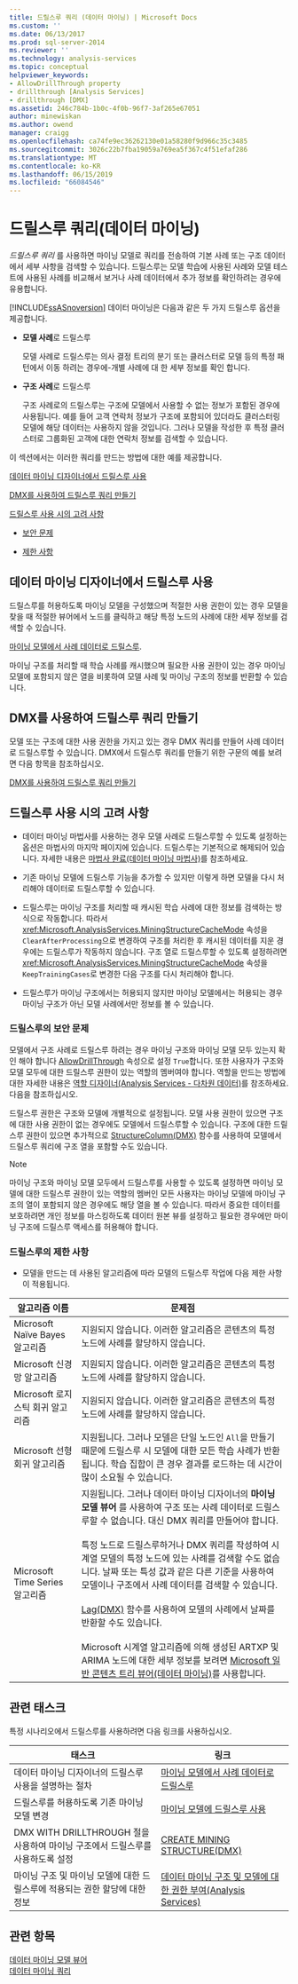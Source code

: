 ```yaml
---
title: 드릴스루 쿼리 (데이터 마이닝) | Microsoft Docs
ms.custom: ''
ms.date: 06/13/2017
ms.prod: sql-server-2014
ms.reviewer: ''
ms.technology: analysis-services
ms.topic: conceptual
helpviewer_keywords:
- AllowDrillThrough property
- drillthrough [Analysis Services]
- drillthrough [DMX]
ms.assetid: 246c784b-1b0c-4f0b-96f7-3af265e67051
author: minewiskan
ms.author: owend
manager: craigg
ms.openlocfilehash: ca74fe9ec36262130e01a58280f9d966c35c3485
ms.sourcegitcommit: 3026c22b7fba19059a769ea5f367c4f51efaf286
ms.translationtype: MT
ms.contentlocale: ko-KR
ms.lasthandoff: 06/15/2019
ms.locfileid: "66084546"
---
```

# <a name="drillthrough-queries-data-mining"></a>드릴스루 쿼리(데이터 마이닝)
  *드릴스루 쿼리* 를 사용하면 마이닝 모델로 쿼리를 전송하여 기본 사례 또는 구조 데이터에서 세부 사항을 검색할 수 있습니다. 드릴스루는 모델 학습에 사용된 사례와 모델 테스트에 사용된 사례를 비교해서 보거나 사례 데이터에서 추가 정보를 확인하려는 경우에 유용합니다.  
  
 [!INCLUDE[ssASnoversion](../../includes/ssasnoversion-md.md)] 데이터 마이닝은 다음과 같은 두 가지 드릴스루 옵션을 제공합니다.  
  
-   **모델 사례**로 드릴스루  
  
     모델 사례로 드릴스루는 의사 결정 트리의 분기 또는 클러스터로 모델 등의 특정 패턴에서 이동 하려는 경우에-개별 사례에 대 한 세부 정보를 확인 합니다.  
  
-   **구조 사례**로 드릴스루  
  
     구조 사례로의 드릴스루는 구조에 모델에서 사용할 수 없는 정보가 포함된 경우에 사용됩니다. 예를 들어 고객 연락처 정보가 구조에 포함되어 있더라도 클러스터링 모델에 해당 데이터는 사용하지 않을 것입니다. 그러나 모델을 작성한 후 특정 클러스터로 그룹화된 고객에 대한 연락처 정보를 검색할 수 있습니다.  
  
 이 섹션에서는 이러한 쿼리를 만드는 방법에 대한 예를 제공합니다.  
  
 [데이터 마이닝 디자이너에서 드릴스루 사용](#bkmk_Designer)  
  
 [DMX를 사용하여 드릴스루 쿼리 만들기](#bkmk_DMX)  
  
 [드릴스루 사용 시의 고려 사항](#bkmk_Considerations)  
  
-   [보안 문제](#bkmk_Security)  
  
-   [제한 사항](#bkmk_Limits)  
  
##  <a name="bkmk_Designer"></a> 데이터 마이닝 디자이너에서 드릴스루 사용  
 드릴스루를 허용하도록 마이닝 모델을 구성했으며 적절한 사용 권한이 있는 경우 모델을 찾을 때 적절한 뷰어에서 노드를 클릭하고 해당 특정 노드의 사례에 대한 세부 정보를 검색할 수 있습니다.  
  
 [마이닝 모델에서 사례 데이터로 드릴스루](drill-through-to-case-data-from-a-mining-model.md).  
  
 마이닝 구조를 처리할 때 학습 사례를 캐시했으며 필요한 사용 권한이 있는 경우 마이닝 모델에 포함되지 않은 열을 비롯하여 모델 사례 및 마이닝 구조의 정보를 반환할 수 있습니다.  
  
##  <a name="bkmk_DMX"></a> DMX를 사용하여 드릴스루 쿼리 만들기  
 모델 또는 구조에 대한 사용 권한을 가지고 있는 경우 DMX 쿼리를 만들어 사례 데이터로 드릴스루할 수 있습니다. DMX에서 드릴스루 쿼리를 만들기 위한 구문의 예를 보려면 다음 항목을 참조하십시오.  
  
 [DMX를 사용하여 드릴스루 쿼리 만들기](create-drillthrough-queries-using-dmx.md)  
  
##  <a name="bkmk_Considerations"></a> 드릴스루 사용 시의 고려 사항  
  
-   데이터 마이닝 마법사를 사용하는 경우 모델 사례로 드릴스루할 수 있도록 설정하는 옵션은 마법사의 마지막 페이지에 있습니다. 드릴스루는 기본적으로 해제되어 있습니다. 자세한 내용은 [마법사 완료&#40;데이터 마이닝 마법사&#41;](../completing-the-wizard-data-mining-wizard.md)를 참조하세요.  
  
-   기존 마이닝 모델에 드릴스루 기능을 추가할 수 있지만 이렇게 하면 모델을 다시 처리해야 데이터로 드릴스루할 수 있습니다.  
  
-   드릴스루는 마이닝 구조를 처리할 때 캐시된 학습 사례에 대한 정보를 검색하는 방식으로 작동합니다. 따라서 <xref:Microsoft.AnalysisServices.MiningStructureCacheMode> 속성을 `ClearAfterProcessing`으로 변경하여 구조를 처리한 후 캐시된 데이터를 지운 경우에는 드릴스루가 작동하지 않습니다. 구조 열로 드릴스루할 수 있도록 설정하려면 <xref:Microsoft.AnalysisServices.MiningStructureCacheMode> 속성을 `KeepTrainingCases`로 변경한 다음 구조를 다시 처리해야 합니다.  
  
-   드릴스루가 마이닝 구조에서는 허용되지 않지만 마이닝 모델에서는 허용되는 경우 마이닝 구조가 아닌 모델 사례에서만 정보를 볼 수 있습니다.  
  
###  <a name="bkmk_Security"></a> 드릴스루의 보안 문제  
 모델에서 구조 사례로 드릴스루 하려는 경우 마이닝 구조와 마이닝 모델 모두 있는지 확인 해야 합니다 [AllowDrillThrough](https://docs.microsoft.com/bi-reference/assl/properties/allowdrillthrough-element-assl) 속성으로 설정 `True`합니다. 또한 사용자가 구조와 모델 모두에 대한 드릴스루 권한이 있는 역할의 멤버여야 합니다. 역할을 만드는 방법에 대한 자세한 내용은 [역할 디자이너&#40;Analysis Services - 다차원 데이터&#41;](https://msdn.microsoft.com/library/ms189696(v=sql.120).aspx)를 참조하세요. 다음을 참조하십시오.  
  
 드릴스루 권한은 구조와 모델에 개별적으로 설정됩니다. 모델 사용 권한이 있으면 구조에 대한 사용 권한이 없는 경우에도 모델에서 드릴스루할 수 있습니다. 구조에 대한 드릴스루 권한이 있으면 추가적으로 [StructureColumn&#40;DMX&#41;](/sql/dmx/structurecolumn-dmx) 함수를 사용하여 모델에서 드릴스루 쿼리에 구조 열을 포함할 수도 있습니다.  
  
> [!NOTE]  
>  마이닝 구조와 마이닝 모델 모두에서 드릴스루를 사용할 수 있도록 설정하면 마이닝 모델에 대한 드릴스루 권한이 있는 역할의 멤버인 모든 사용자는 마이닝 모델에 마이닝 구조의 열이 포함되지 않은 경우에도 해당 열을 볼 수 있습니다. 따라서 중요한 데이터를 보호하려면 개인 정보를 마스킹하도록 데이터 원본 뷰를 설정하고 필요한 경우에만 마이닝 구조에 드릴스루 액세스를 허용해야 합니다.  
  
###  <a name="bkmk_Limits"></a> 드릴스루의 제한 사항  
  
-   모델을 만드는 데 사용된 알고리즘에 따라 모델의 드릴스루 작업에 다음 제한 사항이 적용됩니다.  
  
|알고리즘 이름|문제점|  
|--------------------|-----------|  
|Microsoft Naïve Bayes 알고리즘|지원되지 않습니다. 이러한 알고리즘은 콘텐츠의 특정 노드에 사례를 할당하지 않습니다.|  
|Microsoft 신경망 알고리즘|지원되지 않습니다. 이러한 알고리즘은 콘텐츠의 특정 노드에 사례를 할당하지 않습니다.|  
|Microsoft 로지스틱 회귀 알고리즘|지원되지 않습니다. 이러한 알고리즘은 콘텐츠의 특정 노드에 사례를 할당하지 않습니다.|  
|Microsoft 선형 회귀 알고리즘|지원됩니다. 그러나 모델은 단일 노드인 `All`을 만들기 때문에 드릴스루 시 모델에 대한 모든 학습 사례가 반환됩니다. 학습 집합이 큰 경우 결과를 로드하는 데 시간이 많이 소요될 수 있습니다.|  
|Microsoft Time Series 알고리즘|지원됩니다. 그러나 데이터 마이닝 디자이너의 **마이닝 모델 뷰어** 를 사용하여 구조 또는 사례 데이터로 드릴스루할 수 없습니다. 대신 DMX 쿼리를 만들어야 합니다.<br /><br /> 특정 노드로 드릴스루하거나 DMX 쿼리를 작성하여 시계열 모델의 특정 노드에 있는 사례를 검색할 수도 없습니다. 날짜 또는 특성 값과 같은 다른 기준을 사용하여 모델이나 구조에서 사례 데이터를 검색할 수 있습니다.<br /><br /> [Lag&#40;DMX&#41;](/sql/dmx/lag-dmx) 함수를 사용하여 모델의 사례에서 날짜를 반환할 수도 있습니다.<br /><br /> Microsoft 시계열 알고리즘에 의해 생성된 ARTXP 및 ARIMA 노드에 대한 세부 정보를 보려면 [Microsoft 일반 콘텐츠 트리 뷰어&#40;데이터 마이닝&#41;](../microsoft-generic-content-tree-viewer-data-mining.md)를 사용합니다.|  
  
##  <a name="bkmk_Tasks"></a> 관련 태스크  
 특정 시나리오에서 드릴스루를 사용하려면 다음 링크를 사용하십시오.  
  
|태스크|링크|  
|----------|----------|  
|데이터 마이닝 디자이너의 드릴스루 사용을 설명하는 절차|[마이닝 모델에서 사례 데이터로 드릴스루](drill-through-to-case-data-from-a-mining-model.md)|  
|드릴스루를 허용하도록 기존 마이닝 모델 변경|[마이닝 모델에 드릴스루 사용](enable-drillthrough-for-a-mining-model.md)|  
|DMX WITH DRILLTHROUGH 절을 사용하여 마이닝 구조에서 드릴스루를 사용하도록 설정|[CREATE MINING STRUCTURE&#40;DMX&#41;](/sql/dmx/create-mining-structure-dmx)|  
|마이닝 구조 및 마이닝 모델에 대한 드릴스루에 적용되는 권한 할당에 대한 정보|[데이터 마이닝 구조 및 모델에 대한 권한 부여&#40;Analysis Services&#41;](../multidimensional-models/grant-permissions-on-data-mining-structures-and-models-analysis-services.md)|  
  
## <a name="see-also"></a>관련 항목  
 [데이터 마이닝 모델 뷰어](data-mining-model-viewers.md)   
 [데이터 마이닝 쿼리](data-mining-queries.md)  
  
  
